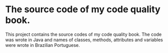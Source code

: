 # The source code of my code quality book.
This project contains the source codes of my code quality book. The code was wrote in Java and names of classes, methods, attributes and variables were wrote in Brazilian Portuguese.
